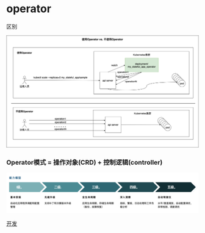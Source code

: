 # operator

区别

![img](operator.assets/developing-kubernetes-operators-in-go-part1-2.png)



### Operator模式 = 操作对象(CRD) + 控制逻辑(controller)



![img](operator.assets/developing-kubernetes-operators-in-go-part1-3.png)



[开发](https://tonybai.com/2022/08/15/developing-kubernetes-operators-in-go-part1/)